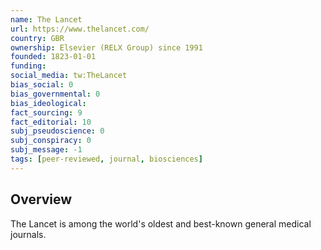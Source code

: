 ```yaml
---
name: The Lancet
url: https://www.thelancet.com/
country: GBR
ownership: Elsevier (RELX Group) since 1991
founded: 1823-01-01
funding:
social_media: tw:TheLancet
bias_social: 0
bias_governmental: 0
bias_ideological:
fact_sourcing: 9
fact_editorial: 10
subj_pseudoscience: 0
subj_conspiracy: 0
subj_message: -1
tags: [peer-reviewed, journal, biosciences]
---
```


## Overview

The Lancet is among the world's oldest and best-known general medical journals.
